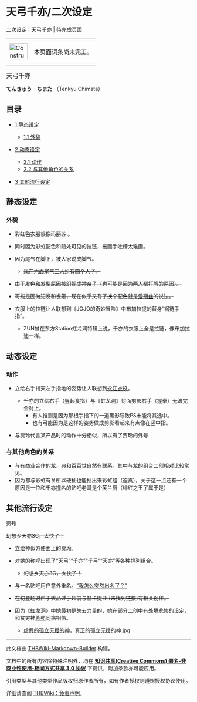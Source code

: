 # 天弓千亦/二次设定

<!-- source html: G:\repos\THBWiki-Markdown-Builder\THBWikiMarkdown\Temp\main\a\a5\ns0%3A%E5%A4%A9%E5%BC%93%E5%8D%83%E4%BA%A6%2F%E4%BA%8C%E6%AC%A1%E8%AE%BE%E5%AE%9A.html -->

二次设定 | 天弓千亦 | 待完成页面

<center>

<table>
<tbody><tr>
<td class="mbox-image"><div style="width: 52px;">
  <a href="./文件-ConstructionClock.png.md" class="image"><img alt="ConstructionClock.png" src="https://upload.thwiki.cc/thumb/f/f1/ConstructionClock.png/50px-ConstructionClock.png" decoding="async" loading="lazy" width="50" height="43" srcset="https://upload.thwiki.cc/thumb/f/f1/ConstructionClock.png/75px-ConstructionClock.png 1.5x, https://upload.thwiki.cc/thumb/f/f1/ConstructionClock.png/100px-ConstructionClock.png 2x" data-file-width="689" data-file-height="587"></a></div></td>
<td class="mbox-text" style=""><br>本页面词条尚未完工。<br><br></td>
</tr>
</tbody></table>


</center>
  
<big>天弓千亦</big>  

 **てんきゅう　ちまた** （Tenkyu Chimata）
  

## 目录

- [1 静态设定](#静态设定)

  - [1.1 外貌](#外貌)



- [2 动态设定](#动态设定)

  - [2.1 动作](#动作)
  - [2.2 与其他角色的关系](#与其他角色的关系)



- [3 其他流行设定](#其他流行设定)




## 静态设定
### 外貌
-  ~~彩虹色衣服很像玛丽苏~~ 。
  - 同时因为彩虹配色和随处可见的拉链，被画手吐槽太难画。

- 因为尾气在脚下，被大家说成脚气。
  -  ~~现在六面尾气[三](./纯狐.md)[人](./摩多罗隐岐奈.md)[组](./埴安神袿姬.md)有四个人了。~~ 

-  ~~由于发色和发型原因被幻视成[神奈子](./八坂神奈子.md)（也可能是因为两人都打牌的原因）。~~ 
  -  ~~可能是因为短发和发箍，现在似乎又有了换个配色就是[爱丽丝](./爱丽丝·玛格特洛依德.md)的说法。~~ 

- 衣服上的拉链让人联想到《JOJO的奇妙冒险》中布加拉提的替身“钢链手指”。
  - ZUN曾在东方Station虹龙洞特辑上说，千亦的衣服上全是拉链，像布加拉迪一样。


## 动态设定
### 动作
- 立绘右手指天左手指地的姿势让人联想到[永江衣玖](./永江衣玖.md)。
  - 千亦的立绘右手（竖起食指）与《虹龙洞》封面剪影右手（握拳）无法完全对上。
    - 有人推测是因为那根手指下的一道黑影导致PS未能将其选中。
    - 也有可能因为是这样的姿势做成剪影看起来有点像在竖中指。


- 与贾玲代言某产品时的动作十分相似，所以有了贾玲的外号

### 与其他角色的关系
- 与有商业合作的[龙](./饭纲丸龙.md)、[典](./菅牧典.md)和[百百世](./姬虫百百世.md)自然有联系。其中与龙的组合二创相对比较常见。
- 因为都与彩虹有关所以硬扯也能扯出来彩虹组（迫真），关于这一点还有一个原因是一位和千亦撞名的贴吧老哥是个芙兰厨（绯红之王了属于是）

## 其他流行设定



[](./文件-天弓千亦（贾玲）.png.md)

 ~~贾玲~~ 


[](./文件-天弓千亦（幻想乡3G）.jpeg.md)
 ~~幻想乡天亦3G，太快了！~~ 




- 立绘神似方便面上的贾玲。
- 对她的称呼出现了“天弓”“千亦”“千弓”“天亦”等各种排列组合。
  -  ~~幻想乡天亦3G，太快了！~~ 

- 与一名贴吧用户意外重名。[“我怎么突然出名了？”](https://tieba.baidu.com/p/7331959397)
-  ~~在初登场时由于衣品过于超前与赫卡提亚 (未找到链接)有相关创作。~~ 
- 因为《虹龙洞》中她最初是失去力量的，她在部分二创中有处境悲惨的设定，和贫穷神[紫苑](./依神紫苑.md)同病相怜。
  - [虚假的孤立无援的神](./埴安神袿姬.md)，真正的孤立无援的神.jpg






---

此文档由 [THBWiki-Markdown-Builder](https://github.com/Delsin-Yu/THBWiki-Markdown-Builder) 构建。

文档中的所有内容除特殊注明外，均在 [**知识共享(Creative Commons) 署名-非商业性使用-相同方式共享 3.0 协议**](https://creativecommons.org/licenses/by-sa/3.0/deed.zh-hans) 下提供，附加条款亦可能应用。

引用类型与其他类型作品版权归原作者所有，如有作者授权则遵照授权协议使用。

详细请查阅 [THBWiki：免责声明](https://thbwiki.cc/THBWiki:%E5%85%8D%E8%B4%A3%E5%A3%B0%E6%98%8E)。

